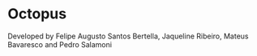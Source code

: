 # Octopus

Developed by Felipe Augusto Santos Bertella, Jaqueline Ribeiro, Mateus Bavaresco and Pedro Salamoni